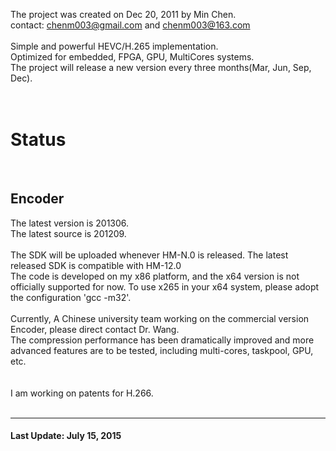 The project was created on Dec 20, 2011 by Min Chen.<br>
contact: chenm003@gmail.com and chenm003@163.com<br>
<br>
Simple and powerful HEVC/H.265 implementation.<br>
Optimized for embedded, FPGA, GPU, MultiCores systems.<br>
The project will release a new version every three months(Mar, Jun, Sep, Dec).<br>
<br>
<br>
<h1>Status</h1>
<br>
<h2>Encoder</h2>
The latest version is 201306.<br>
The latest source is 201209.<br>
<br>
The SDK will be uploaded whenever HM-N.0 is released. The latest released SDK is compatible with HM-12.0<br>
The code is developed on my x86 platform, and the x64 version is not officially supported for now. To use x265 in your x64 system, please adopt the configuration 'gcc -m32'.<br>
<br>
Currently, A Chinese university team working on the commercial version Encoder, please direct contact Dr. Wang.<br>
The compression performance has been dramatically improved and more advanced features are to be tested, including multi-cores, taskpool, GPU, etc.<br>
<br>
<br>
I am working on patents for H.266.<br>
<br>
<hr />
<h4>Last Update: July 15, 2015</h4>
<br>